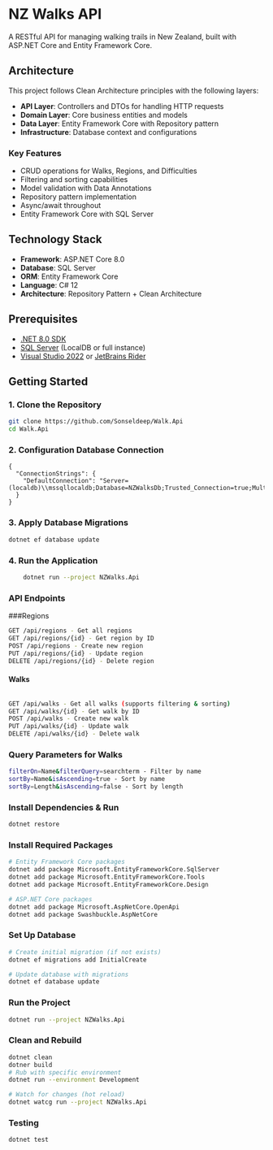 # NZ Walks API

A RESTful API for managing walking trails in New Zealand, built with ASP.NET Core and Entity Framework Core.

##  Architecture

This project follows Clean Architecture principles with the following layers:

- **API Layer**: Controllers and DTOs for handling HTTP requests
- **Domain Layer**: Core business entities and models
- **Data Layer**: Entity Framework Core with Repository pattern
- **Infrastructure**: Database context and configurations

### Key Features

- CRUD operations for Walks, Regions, and Difficulties
- Filtering and sorting capabilities
- Model validation with Data Annotations
- Repository pattern implementation
- Async/await throughout
- Entity Framework Core with SQL Server

## Technology Stack

- **Framework**: ASP.NET Core 8.0
- **Database**: SQL Server
- **ORM**: Entity Framework Core
- **Language**: C# 12
- **Architecture**: Repository Pattern + Clean Architecture

##  Prerequisites

- [.NET 8.0 SDK](https://dotnet.microsoft.com/download/dotnet/8.0)
- [SQL Server](https://www.microsoft.com/en-us/sql-server/sql-server-downloads) (LocalDB or full instance)
- [Visual Studio 2022](https://visualstudio.microsoft.com/) or [JetBrains Rider](https://www.jetbrains.com/rider/)

## Getting Started

### 1. Clone the Repository

```bash
git clone https://github.com/Sonseldeep/Walk.Api
cd Walk.Api
```
### 2. Configuration Database Connection

```
{
  "ConnectionStrings": {
    "DefaultConnection": "Server=(localdb)\\mssqllocaldb;Database=NZWalksDb;Trusted_Connection=true;MultipleActiveResultSets=true"
  }
}
```

### 3. Apply Database Migrations

```bash
dotnet ef database update
```

### 4. Run the Application

```bash
    dotnet run --project NZWalks.Api
```

### API Endpoints
###Regions

```bash
GET /api/regions - Get all regions
GET /api/regions/{id} - Get region by ID
POST /api/regions - Create new region
PUT /api/regions/{id} - Update region
DELETE /api/regions/{id} - Delete region

```
#### Walks
``` bash

GET /api/walks - Get all walks (supports filtering & sorting)
GET /api/walks/{id} - Get walk by ID
POST /api/walks - Create new walk
PUT /api/walks/{id} - Update walk
DELETE /api/walks/{id} - Delete walk
```

### Query Parameters for Walks

```bash
filterOn=Name&filterQuery=searchterm - Filter by name
sortBy=Name&isAscending=true - Sort by name
sortBy=Length&isAscending=false - Sort by length
```

### Install Dependencies & Run
```bash
dotnet restore
```
### Install Required Packages
```bash
# Entity Framework Core packages
dotnet add package Microsoft.EntityFrameworkCore.SqlServer
dotnet add package Microsoft.EntityFrameworkCore.Tools
dotnet add package Microsoft.EntityFrameworkCore.Design

# ASP.NET Core packages
dotnet add package Microsoft.AspNetCore.OpenApi
dotnet add package Swashbuckle.AspNetCore
```
### Set Up Database
```bash
# Create initial migration (if not exists)
dotnet ef migrations add InitialCreate

# Update database with migrations
dotnet ef database update
```
### Run the Project
```bash
dotnet run --project NZWalks.Api
```

### Clean and Rebuild
```bash
dotnet clean
dotner build
# Rub with specific environment
dotnet run --environment Development

# Watch for changes (hot reload)
dotnet watcg run --project NZWalks.Api
```
### Testing
```bash
dotnet test
```
